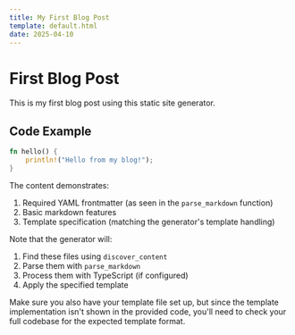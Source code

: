 ```yaml
---
title: My First Blog Post
template: default.html
date: 2025-04-10
---
```


# First Blog Post

This is my first blog post using this static site generator.

## Code Example

```rust
fn hello() {
    println!("Hello from my blog!");
}
```

The content demonstrates:
1. Required YAML frontmatter (as seen in the `parse_markdown` function)
2. Basic markdown features
3. Template specification (matching the generator's template handling)

Note that the generator will:
1. Find these files using `discover_content`
2. Parse them with `parse_markdown`
3. Process them with TypeScript (if configured)
4. Apply the specified template

Make sure you also have your template file set up, but since the template implementation isn't shown in the provided code, you'll need to check your full codebase for the expected template format.